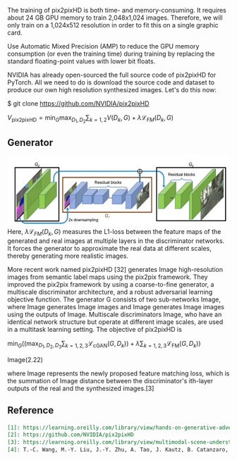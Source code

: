 

<!--
 * @version:
 * @Author:  StevenJokess https://github.com/StevenJokess
 * @Date: 2020-09-23 22:53:07
 * @LastEditors:  StevenJokess https://github.com/StevenJokess
 * @LastEditTime: 2020-09-25 20:47:16
 * @Description:
 * @TODO::
 * @Reference:
-->

The training of pix2pixHD is both time- and memory-consuming. It requires about 24 GB GPU memory to train 2,048x1,024 images. Therefore, we will only train on a 1,024x512 resolution in order to fit this on a single graphic card.


Use Automatic Mixed Precision (AMP) to reduce the GPU memory consumption (or even the training time) during training by replacing the standard floating-point values with lower bit floats.


NVIDIA has already open-sourced the full source code of pix2pixHD for PyTorch. All we need to do is download the source code and dataset to produce our own high resolution synthesized images. Let's do this now:


$ git clone https://github.com/NVIDIA/pix2pixHD

$V_{\text {pix} 2 \text {pixHD}}=\min _{G} \max _{D_{1}, D_{2}} \sum_{k=1,2} V\left(D_{k}, G\right)+\lambda \mathcal{L}_{F M}\left(D_{k}, G\right)$

## Generator

![Generator](img\Pix2PixHD.jpg)
Here, $\lambda \mathcal{L}_{F M}\left(D_{k}, G\right)$ measures the L1-loss between the feature maps of the generated and real images at multiple layers in the discriminator networks. It forces the generator to approximate the real data at different scales, thereby generating more realistic images.

More recent work named pix2pixHD [32] generates Image high-resolution images from semantic label maps using the pix2pix framework. They improved the pix2pix framework by using a coarse-to-fine generator, a multiscale discriminator architecture, and a robust adversarial learning objective function. The generator G consists of two sub-networks Image, where Image generates Image images and Image generates Image images using the outputs of Image. Multiscale discriminators Image, who have an identical network structure but operate at different image scales, are used in a multitask learning setting. The objective of pix2pixHD is

$\min _{G}\left(\left(\max _{D_{1}, D_{2}, D_{3}} \sum_{k=1,2,3} \mathcal{L}_{\mathrm{cGAN}}\left(G, D_{k}\right)\right)+\lambda \sum_{k=1,2,3} \mathcal{L}_{\mathrm{FM}}\left(G, D_{k}\right)\right)$

Image(2.22)

where Image represents the newly proposed feature matching loss, which is the summation of Image distance between the discriminator's ith-layer outputs of the real and the synthesized images.[3]


## Reference

```md
[1]: https://learning.oreilly.com/library/view/hands-on-generative-adversarial/9781789530513/08e23744-c7b4-4e95-b7fc-c57912bc0cf1.xhtml
[2]: https://github.com/NVIDIA/pix2pixHD
[3]: https://learning.oreilly.com/library/view/multimodal-scene-understanding/9780128173596/B9780128173589000081.xhtml#st0075
[4]: T.-C. Wang, M.-Y. Liu, J.-Y. Zhu, A. Tao, J. Kautz, B. Catanzaro, High-resolution image synthesis and semantic manipulation with conditional gans, Proceedings of IEEE Conference on Computer Vision and Pattern Recognition. CVPR. 2018.

```
